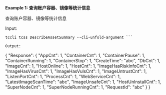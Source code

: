 **Example 1: 查询账户容器、镜像等统计信息**

查询账户容器、镜像等统计信息

Input: 

```
tccli tcss DescribeAssetSummary --cli-unfold-argument ```

Output: 
```
{
    "Response": {
        "AppCnt": 1,
        "ContainerCnt": 1,
        "ContainerPause": 1,
        "ContainerRunning": 1,
        "ContainerStop": 1,
        "CreateTime": "abc",
        "DbCnt": 1,
        "ImageCnt": 1,
        "HostOnline": 1,
        "HostCnt": 1,
        "ImageHasRiskInfoCnt": 1,
        "ImageHasVirusCnt": 1,
        "ImageHasVulsCnt": 1,
        "ImageUntrustCnt": 1,
        "ListenPortCnt": 1,
        "ProcessCnt": 1,
        "WebServiceCnt": 1,
        "LatestImageScanTime": "abc",
        "ImageUnsafeCnt": 1,
        "HostUnInstallCnt": 1,
        "SuperNodeCnt": 1,
        "SuperNodeRunningCnt": 1,
        "RequestId": "abc"
    }
}
```

